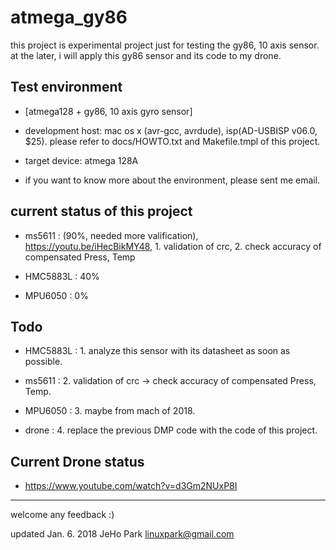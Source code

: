 # atmega_gy86

 this project is experimental project just for testing the gy86, 10 axis sensor.
at the later, i will apply this gy86 sensor and its code to my drone.


## Test environment

  - [atmega128 + gy86, 10 axis gyro sensor]

  - development host: mac os x (avr-gcc, avrdude), isp(AD-USBISP v06.0, $25).  please refer to docs/HOWTO.txt and Makefile.tmpl of this project.

  - target device: atmega 128A

  - if you want to know more about the environment, please sent me email.


## current status of this project

  - ms5611   : (90%, needed more valification), https://youtu.be/iHecBikMY48, 
               1. validation of crc, 2. check accuracy of compensated Press, Temp

  - HMC5883L : 40%

  - MPU6050  : 0%


## Todo

  - HMC5883L :
               1. analyze this sensor with its datasheet as soon as possible. 

  - ms5611   : 
               2. validation of crc -> check accuracy of compensated Press, Temp.

  - MPU6050  :
               3. maybe from mach of 2018.

  - drone    :
               4. replace the previous DMP code with the code of this project.


## Current Drone status

   - https://www.youtube.com/watch?v=d3Gm2NUxP8I

--- 
 welcome any feedback :)

 updated  Jan.  6. 2018
 JeHo Park <linuxpark@gmail.com> 
